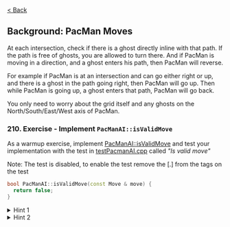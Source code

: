 [< Back](../README.md)

## Background: PacMan Moves

At each intersection, check if there is a ghost directly inline with that path. If the path is free of ghosts, you are
allowed to turn there. And if PacMan is moving in a direction, and a ghost enters his path, then PacMan will reverse.

For example if PacMan is at an intersection and can go either right or up, and there is a ghost in the path going right,
then PacMan will go up. Then while PacMan is going up, a ghost enters that path, PacMan will go back.

You only need to worry about the grid itself and any ghosts on the North/South/East/West axis of PacMan.

### 210. Exercise - Implement `PacManAI::isValidMove`

As a warmup exercise, implement [PacManAI::isValidMove](../../../lib/PacManAI.cpp) and test your implementation with the test
in [testPacmanAI.cpp](../../../test/testPacmanAI.cpp) called _"Is valid move"_

Note: The test is disabled, to enable the test remove the [.] from the tags on the test

```cpp
bool PacManAI::isValidMove(const Move & move) {
  return false;
}
```

<details>
   <summary>Hint 1</summary>

Use [isWalkableForPacMan](../../../lib/Board.cpp) to make sure PacMan is not walking in ways that are not legal

</details>

<details>
   <summary>Hint 2</summary>

Use [oppositeDirection](../../../lib/include/Direction.hpp) to make sure PacMan doesn't get stuck toggeling back and forth

</details>
